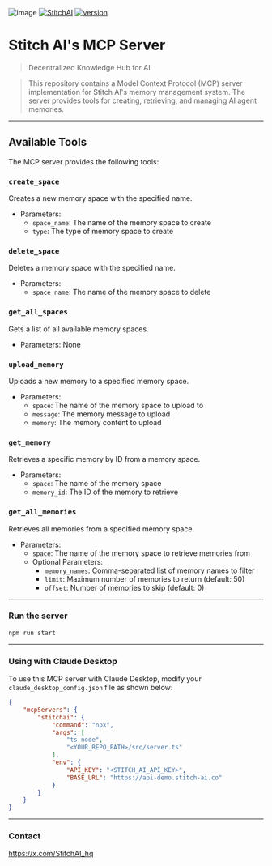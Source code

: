 ![image](https://github.com/user-attachments/assets/6533769e-dc98-4e64-a4ae-bfacc72f75fc)
[![StitchAI](https://img.shields.io/twitter/follow/StitchAI_hq?style=social&logo=twitter)](https://x.com/StitchAI_hq)
[![version](https://img.shields.io/badge/version-0.1.0-yellow.svg)](https://semver.org)

# Stitch AI's MCP Server

> Decentralized Knowledge Hub for AI

> This repository contains a Model Context Protocol (MCP) server implementation for Stitch AI's memory management system. The server provides tools for creating, retrieving, and managing AI agent memories.

---

## Available Tools

The MCP server provides the following tools:

### `create_space`
Creates a new memory space with the specified name.
- Parameters:
  - `space_name`: The name of the memory space to create
  - `type`: The type of memory space to create

### `delete_space`
Deletes a memory space with the specified name.
- Parameters:
  - `space_name`: The name of the memory space to delete

### `get_all_spaces`
Gets a list of all available memory spaces.
- Parameters: None

### `upload_memory`
Uploads a new memory to a specified memory space.
- Parameters:
  - `space`: The name of the memory space to upload to
  - `message`: The memory message to upload
  - `memory`: The memory content to upload

### `get_memory`
Retrieves a specific memory by ID from a memory space.
- Parameters:
  - `space`: The name of the memory space
  - `memory_id`: The ID of the memory to retrieve

### `get_all_memories`
Retrieves all memories from a specified memory space.
- Parameters:
  - `space`: The name of the memory space to retrieve memories from
  - Optional Parameters:
    - `memory_names`: Comma-separated list of memory names to filter
    - `limit`: Maximum number of memories to return (default: 50)
    - `offset`: Number of memories to skip (default: 0)

---

### Run the server

```bash
npm run start
```

---

### Using with Claude Desktop

To use this MCP server with Claude Desktop, modify your `claude_desktop_config.json` file as shown below:

```json
{
    "mcpServers": {
        "stitchai": {
            "command": "npx",
            "args": [
                "ts-node",
                "<YOUR_REPO_PATH>/src/server.ts"
            ],
            "env": {
                "API_KEY": "<STITCH_AI_API_KEY>",
                "BASE_URL": "https://api-demo.stitch-ai.co"
            }
        }
    }
}
```

---

### Contact

https://x.com/StitchAI_hq

